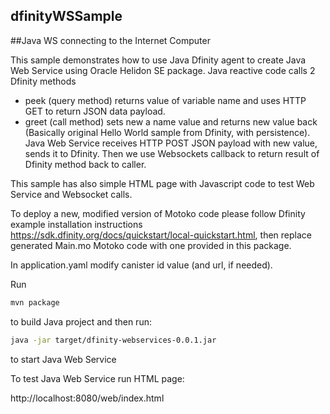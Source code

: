 ## dfinityWSSample
##Java WS connecting to the Internet Computer

This sample demonstrates how to use Java Dfinity agent to create Java Web Service using Oracle Helidon SE package. 
Java reactive code calls 2 Dfinity methods
- peek (query method) returns value of variable name and uses HTTP GET to return JSON data payload.
- greet (call method) sets new a name value and returns new value back (Basically original Hello World sample from Dfinity, with persistence). Java Web Service receives HTTP POST JSON payload with new value, sends it to Dfinity. Then we use Websockets callback to return result of Dfinity method back to caller.

This sample has also simple HTML page with Javascript code to test Web Service and Websocket calls.

To deploy a new, modified version of Motoko code please follow Dfinity example installation instructions https://sdk.dfinity.org/docs/quickstart/local-quickstart.html, then replace generated Main.mo Motoko code with one provided in this package.

In application.yaml modify canister id value (and url, if needed).

Run 
```bash
mvn package
```

to build Java project and then run: 

```bash
java -jar target/dfinity-webservices-0.0.1.jar 
```

to start Java Web Service

To test Java Web Service run HTML page:

http://localhost:8080/web/index.html



